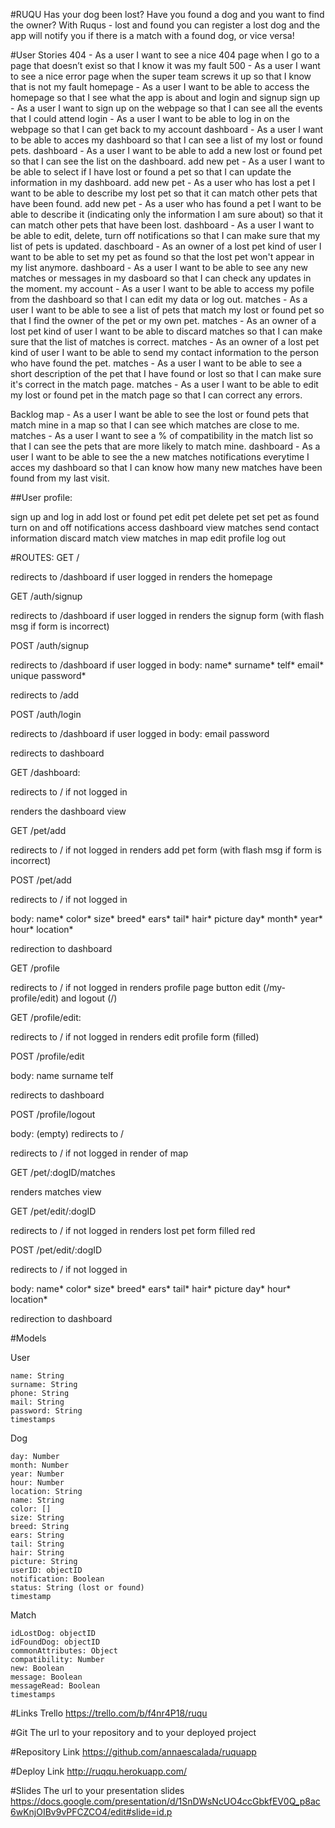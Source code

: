 #RUQU
Has your dog been lost? Have you found a dog and you want to find the owner? With Ruqus - lost and found you can register a lost dog and the app will notify you if there is a match with a found dog, or vice versa!

#User Stories
404 - As a user I want to see a nice 404 page when I go to a page that doesn’t exist so that I know it was my fault
500 - As a user I want to see a nice error page when the super team screws it up so that I know that is not my fault
homepage - As a user I want to be able to access the homepage so that I see what the app is about and login and signup
sign up - As a user I want to sign up on the webpage so that I can see all the events that I could attend
login - As a user I want to be able to log in on the webpage so that I can get back to my account
dashboard - As a user I want to be able to acces my dashboard so that I can see a list of my lost or found pets.
dashboard - As a user I want to be able to add a new lost or found pet so that I can see the list on the dashboard.
add new pet - As a user I want to be able to select if I have lost or found a pet so that I can update the information in my dashboard.
add new pet - As a user who has lost a pet I want to be able to describe my lost pet so that it can match other pets that have been found.
add new pet - As a user who has found a pet I want to be able to describe it (indicating only the information I am sure about) so that it can match other pets that have been lost.
dashboard - As a user I want to be able to edit, delete, turn off notifications so that I can make sure that my list of pets is updated.
daschboard - As an owner of a lost pet kind of user I want to be able to set my pet as found so that the lost pet won't appear in my list anymore.
dashboard - As a user I want to be able to see any new matches or messages in my dasboard so that I can check any updates in the moment.
my account - As a user I want to be able to access my pofile from the dashboard so that I can edit my data or log out.
matches - As a user I want to be able to see a list of pets that match my lost or found pet so that I find the owner of the pet or my own pet.
matches - As an owner of a lost pet kind of user I want to be able to discard matches so that I can make sure that the list of matches is correct.
matches - As an owner of a lost pet kind of user I want to be able to send my contact information to the person who have found the pet.
matches - As a user I want to be able to see a short description of the pet that I have found or lost so that I can make sure it's correct in the match page.
matches - As a user I want to be able to edit my lost or found pet in the match page so that I can correct any errors.

Backlog
map - As a user I want be able to see the lost or found pets that match mine in a map so that I can see which matches are close to me.
matches - As a user I want to see a % of compatibility in the match list so that I can see the pets that are more likely to match mine.
dashboard - As a user I want to be able to see the a new matches notifications everytime I acces my dashboard so that I can know how many new matches have been found from my last visit.

##User profile:

sign up and log in
add lost or found pet
edit pet
delete pet
set pet as found
turn on and off notifications
access dashboard
view matches
send contact information
discard match
view matches in map
edit profile
log out


#ROUTES:
GET /

  redirects to /dashboard if user logged in
  renders the homepage

GET /auth/signup

  redirects to /dashboard if user logged in
  renders the signup form (with flash msg if form is incorrect)

POST /auth/signup

  redirects to /dashboard if user logged in
  body:
  name*
  surname*
  telf*
  email* unique
  password*

  redirects to /add

POST /auth/login

  redirects to /dashboard if user logged in
  body:
  email
  password

  redirects to dashboard

GET /dashboard:

redirects to / if not logged in

renders the dashboard view

GET /pet/add

redirects to / if not logged in
renders add pet form (with flash msg if form is incorrect)

POST /pet/add

redirects to / if not logged in

body:
name*
color*
size*
breed*
ears*
tail*
hair*
picture
day*
month*
year*
hour*
location*

redirection to dashboard


GET /profile

  redirects to / if not logged in
  renders profile page
  button edit (/my-profile/edit) and logout (/)

GET /profile/edit:

  redirects to / if not logged in
  renders edit profile form (filled)

  POST /profile/edit

  body:
  name
  surname
  telf

  redirects to dashboard

POST /profile/logout

  body: (empty)
  redirects to /

  redirects to / if not logged in
  render of map

GET /pet/:dogID/matches

  renders matches view

GET /pet/edit/:dogID

redirects to / if not logged in
renders lost pet form filled
red

POST /pet/edit/:dogID

redirects to / if not logged in

body:
name*
color*
size*
breed*
ears*
tail*
hair*
picture
day*
hour*
location*

redirection to dashboard

#Models

  User

    name: String
    surname: String
    phone: String
    mail: String
    password: String
    timestamps
    
  Dog

    day: Number
    month: Number
    year: Number
    hour: Number
    location: String
    name: String
    color: []
    size: String
    breed: String
    ears: String
    tail: String
    hair: String
    picture: String
    userID: objectID
    notification: Boolean
    status: String (lost or found)
    timestamp

  Match

    idLostDog: objectID
    idFoundDog: objectID
    commonAttributes: Object
    compatibility: Number
    new: Boolean
    message: Boolean
    messageRead: Boolean
    timestamps


#Links
Trello
https://trello.com/b/f4nr4P18/ruqu

#Git
The url to your repository and to your deployed project

#Repository Link
https://github.com/annaescalada/ruquapp

#Deploy Link
http://ruqqu.herokuapp.com/

#Slides
The url to your presentation slides
https://docs.google.com/presentation/d/1SnDWsNcUO4ccGbkfEV0Q_p8ac6wKnjOIBv9vPFCZCO4/edit#slide=id.p
